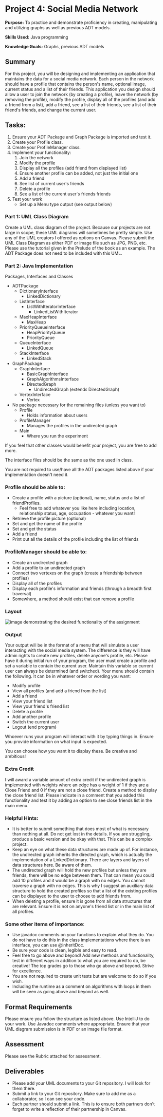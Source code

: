 # Project 4: Social Media Network
**Purpose:** To practice and demonstrate proficiency in creating, manipulating and utilizing graphs as well as previous ADT models.

**Skills Used:** Java programming

**Knowledge Goals:** Graphs, previous ADT models

## Summary
For this project, you will be designing and implementing an application that maintains the data for a social media network. Each person in the network should have a profile that contains the person's name, optional image, current status and a list of their friends. This application you design should allow a user to join the network (by creating a profile), leave the network (by removing the profile), modify the profile, display all of the profiles (and add a friend from a list), add a friend, see a list of their friends, see a list of their friend's friends, and change the current user.

## Tasks:
1. Ensure your ADT Package and Graph Package is imported and test it.
2. Create your Profile class.
3. Create your ProfileManager class.
4. Implement your functionality:
    1. Join the network
    2. Modify the profile
    3. Display all the profiles (add friend from displayed list)
    4. Ensure another profile can be added, not just the initial one
    5. Add a friend
    6. See list of current user's friends
    7. Delete a profile
    8. See a list of the current user's friends friends
5. Test your work
    * Set up a Menu type output (see output below)

### Part 1: UML Class Diagram
Create a UML class diagram of the project. Because our projects are not large in scope, these UML diagrams will sometimes be pretty simple. Use any of the UML creators I offered as options on Canvas. Please submit the UML Class Diagram as either PDF or image file such as JPG, PNG, etc. Please use the tutorial given in the Prelude of the book as an example. The ADT Package does not need to be included with this UML.

### Part 2: Java Implementation
Packages, Interfaces and Classes
* ADTPackage
    * DictionaryInterface
        * LinkedDictionary
    * ListInterface
        * ListWithIteratorInterface
            * LinkedListWithIterator
    * MaxHeapInterface
        * MaxHeap
    * PriorityQueueInterface
        * HeapPriorityQueue
        * PriorityQueue
    * QueueInterface
        * LinkedQueue
    * StackInterface
        * LinkedStack
* GraphPackage
    * GraphInterface
        * BasicGraphInterface
        * GraphAlgorithmsInterface
        * DirectedGraph
            * UndirectedGraph (extends DirectedGraph)
    * VertexInterface
        * Vertex
* No package necessary for the remaining files (unless you want to)
    * Profile
       * Holds information about users
    * ProfileManager
        * Manages the profiles in the undirected graph
    * Main
        * Where you run the experiment

If you feel that other classes would benefit your project, you are free to add more.

The interface files should be the same as the one used in class.

You are not required to use/have all the ADT packages listed above if your implementation doesn't need it.

### Profile should be able to:
* Create a profile with a picture (optional), name, status and a list of friendProfiles.
    * Feel free to add whatever you like here including location, relationship status, age, occupation - whatever you want!
* Retrieve the profile picture (optional)
* Set and get the name of the profile
* Set and get the status
* Add a friend
* Print out all the details of the profile including the list of friends

### ProfileManager should be able to:
* Create an undirected graph
* Add a profile to an undirected graph
* Connect two vertexes on the graph (create a friendship between profiles)
* Display all of the profiles
* Display each profile's information and friends (through a breadth first traversal)
* Somewhere, a method should exist that can remove a profile

### Layout
![image demonstrating the desired functionality of the assignment](img/SocialMediaLayout.JPG)

### Output
Your output will be in the format of a menu that will simulate a user interacting with the social media system. The difference is they will have admin rights to create new profiles, delete anyone's profile, etc. Please have it during initial run of your program, the user must create a profile and set a variable to contain the current user. Maintain this variable so current user can always be determined (and switched). Your menu should contain the following. It can be in whatever order or wording you want:
* Modify profile
* View all profiles (and add a friend from the list)
* Add a friend
* View your friend list
* View your friend's friend list
* Delete a profile
* Add another profile
* Switch the current user
* Logout (end program)

Whoever runs your program will interact with it by typing things in. Ensure you provide information on what input is expected.

You can choose how you want it to display these. Be creative and ambitious!

### Extra Credit

I will award a variable amount of extra credit if the undirected graph is implemented with weights where an edge has a weight of 1 if they are a Close Friend and 0 if they are not a close friend. Create a method to display the close friend list. Please indicate in a comment that you added this functionality and test it by adding an option to see close friends list in the main menu.

### Helpful Hints:
* It is better to submit something that does most of what is necessary than nothing at all. Do not get lost in the details. If you are struggling, produce a basic version and be okay with that. This can be a complex project.
* Keep an eye on what these data structures are made up of. For instance, the undirected graph inherits the directed graph, which is actually the implementation of a LinkedDictionary. There are layers and layers of data structures here. Be aware of them.
* The undirected graph will hold the new profiles but unless they are friends, there will be no edge between them. That can mean you could add 10 profiles and it would be a graph with no edges. You cannot traverse a graph with no edges. This is why I suggest an auxiliary data structure to hold the created profiles so that a list of the existing profiles can be displayed to the user to choose to add friends from.
* When deleting a profile, ensure it is gone from all data structures that are relevant. Ensure it is not on anyone's friend list or in the main list of all profiles.

### Some other items of importance:
* Use javadoc comments on your functions to explain what they do. You do not have to do this in the class implementations where there is an interface, you can use @inheritDoc.
* Be sure your code is clean, legible and easy to read.
* Feel free to go above and beyond!  Add new methods and functionality, test in different ways in addition to what you are required to do, be creative! The top grades go to those who go above and beyond. Strive for excellence.
* You are not required to create unit tests but are welcome to do so if you wish.
* Including the runtime as a comment on algorithms with loops in them will be seen as going above and beyond as well.

## Format Requirements
Please ensure you follow the structure as listed above. Use IntelliJ to do your work. Use Javadoc comments where appropriate.
Ensure that your UML diagram submission is in PDF or an image file format.

## Assessment
Please see the Rubric attached for assessment.

## Deliverables
* Please add your UML documents to your Git repository. I will look for them there.
* Submit a link to your Git repository. Make sure to add me as a collaborator, so I can see your code.
* Each partner should submit a link. This is to ensure both partners don't forget to write a reflection of their partnership in Canvas.